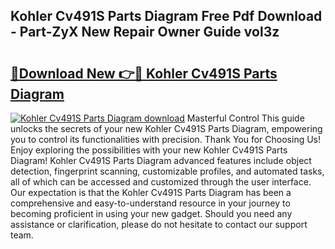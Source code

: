 ## Kohler Cv491S Parts Diagram Free Pdf Download - Part-ZyX New Repair Owner Guide vol3z

# <h2><a href="http://dfldi09.blite.top/?on=Kohler+Cv491S+Parts+Diagram">🔗Download New 👉🔴 Kohler Cv491S Parts Diagram</a></h2>

[![Kohler Cv491S Parts Diagram download](https://i.imgur.com/lujVjoI.png)](http://dfldi09.blite.top/?on=Kohler+Cv491S+Parts+Diagram)
Masterful Control This guide unlocks the secrets of your new Kohler Cv491S Parts Diagram, empowering you to control its functionalities with precision. Thank You for Choosing Us! Enjoy exploring the possibilities with your new Kohler Cv491S Parts Diagram! Kohler Cv491S Parts Diagram advanced features include object detection, fingerprint scanning, customizable profiles, and automated tasks, all of which can be accessed and customized through the user interface. Our expectation is that the Kohler Cv491S Parts Diagram has been a comprehensive and easy-to-understand resource in your journey to becoming proficient in using your new gadget. Should you need any assistance or clarification, please do not hesitate to contact our support team.
